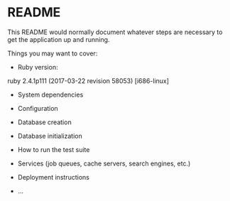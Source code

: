 # README

This README would normally document whatever steps are necessary to get the
application up and running.

Things you may want to cover:

* Ruby version:

ruby 2.4.1p111 (2017-03-22 revision 58053) [i686-linux]

* System dependencies

* Configuration

* Database creation

* Database initialization

* How to run the test suite

* Services (job queues, cache servers, search engines, etc.)

* Deployment instructions

* ...
